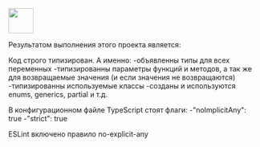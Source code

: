 <img width="50" src="https://user-images.githubusercontent.com/76836870/170836587-6922ced9-1d48-4f88-898f-246a608e101f.png">

Результатом выполнения этого проекта является:

Код строго типизирован. А именно:
-объявленны типы для всех переменных
-типизированны параметры функций и методов, а так же для возвращаемые значения (и если значения не возвращаются)
-типизированны используемые классы
-созданы и используются enums, generics, partial и т.д.

В конфигурационном файле TypeScript стоят флаги:
-"noImplicitAny": true
-"strict": true

ESLint включено правило no-explicit-any
